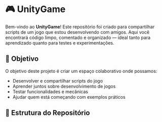 # 🎮 UnityGame

Bem-vindo ao **UnityGame**! Este repositório foi criado para compartilhar scripts de um jogo que estou desenvolvendo com amigos. Aqui você encontrará código limpo, comentado e organizado — ideal tanto para aprendizado quanto para testes e experimentações.

## 🚀 Objetivo

O objetivo deste projeto é criar um espaço colaborativo onde possamos:

- Desenvolver e compartilhar scripts do jogo
- Aprender juntos sobre desenvolvimento de jogos
- Testar funcionalidades e mecânicas
- Ajudar quem está começando com exemplos práticos

## 📁 Estrutura do Repositório
